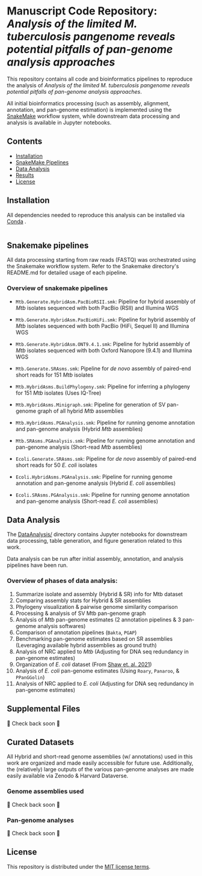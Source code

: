 # Manuscript Code Repository: *Analysis of the limited M. tuberculosis pangenome reveals potential pitfalls of pan-genome analysis approaches*
This repository contains all code and bioinformatics pipelines to reproduce the analysis of *Analysis of the limited M. tuberculosis pangenome reveals potential pitfalls of pan-genome analysis approaches*. <br>

All initial bioinformatics processing (such as assembly, alignment, annotation, and pan-genome estimation) is implemented using the  [SnakeMake](https://snakemake.github.io/) workflow system, while downstream data processing and analysis is available in Jupyter notebooks.

## Contents
- [Installation](#Installation)
- [SnakeMake Pipelines](#Snakemake-pipelines)
- [Data Analysis](#Data-Analysis)
- [Results](#Results)
- [License](#License)


## Installation
All dependencies needed to reproduce this analysis can be installed via [Conda](https://docs.conda.io/en/latest/) .
```
```

## Snakemake pipelines
All data processing starting from raw reads (FASTQ) was orchestrated using the Snakemake workflow system.
Refer to the Snakemake directory's README.md for detailed usage of each pipeline.

### Overview of snakemake pipelines
- `Mtb.Generate.HybridAsm.PacBioRSII.smk`: Pipeline for hybrid assembly of *Mtb* isolates sequenced with both PacBio (RSII) and Illumina WGS

- `Mtb.Generate.HybridAsm.PacBioHiFi.smk`: Pipeline for hybrid assembly of *Mtb* isolates sequenced with both PacBio (HiFi, Sequel II) and Illumina WGS

- `Mtb.Generate.HybridAsm.ONT9.4.1.smk`: Pipeline for hybrid assembly of *Mtb* isolates sequenced with both Oxford Nanopore (9.4.1) and Illumina WGS

- `Mtb.Generate.SRAsms.smk`: Pipeline for *de novo* assembly of paired-end short reads for 151 *Mtb* isolates

- `Mtb.HybridAsms.BuildPhylogeny.smk`: Pipeline for inferring a phylogeny for 151 *Mtb* isolates (Uses IQ-Tree)

- `Mtb.HybridAsms.Minigraph.smk`: Pipeline for generation of SV pan-genome graph of all hybrid *Mtb* assemblies

- `Mtb.HybridAsms.PGAnalysis.smk`: Pipeline for running genome annotation and pan-genome analysis (Hybrid *Mtb* assemblies)

- `Mtb.SRAsms.PGAnalysis.smk`: Pipeline for running genome annotation and pan-genome analysis (Short-read *Mtb* assemblies)

- `Ecoli.Generate.SRAsms.smk`: Pipeline for *de novo* assembly of paired-end short reads for 50 *E. coli* isolates

- `Ecoli.HybridAsms.PGAnalysis.smk`: Pipeline for running genome annotation and pan-genome analysis (Hybrid *E. coli* assemblies)

- `Ecoli.SRAsms.PGAnalysis.smk`: Pipeline for running genome annotation and pan-genome analysis (Short-read *E. coli* assemblies)


## Data Analysis 

The [DataAnalysis/](https://github.com/farhat-lab/mtb-illumina-wgs-evaluation/tree/main/DataAnalysis) directory contains Jupyter notebooks for downstream data processing, table generation, and figure generation related to this work.

Data analysis can be run after initial assembly, annotation, and analysis pipelines have been run.

### Overview of phases of data analysis:
1) Summarize isolate and assembly (Hybrid & SR) info for Mtb dataset
2) Comparing assembly stats for Hybrid & SR assemblies
3) Phylogeny visualization & pairwise genome similarity comparison
4) Processing & analysis of SV Mtb pan-genome graph
5) Analysis of *Mtb* pan-genome estimates (2 annotation pipelines & 3 pan-genome analysis softwares)
6) Comparison of annotation pipelines (`Bakta`, `PGAP`)
7) Benchmarking pan-genome estimates based on SR assemblies (Leveraging available hybrid assemblies as ground truth)
8) Analysis of NRC applied to *Mtb* (Adjusting for DNA seq redundancy in pan-genome estimates)
9) Organization of *E. coli* dataset (From [Shaw et. al. 2021](https://www.science.org/doi/10.1126/sciadv.abe3868))
10) Analysis of *E. coli* pan-genome estimates (Using `Roary`, `Panaroo`, & `PPanGGolin`)
11) Analysis of NRC applied to *E. coli* (Adjusting for DNA seq redundancy in pan-genome estimates)


## Supplemental Files
🚧 Check back soon 🚧


## Curated Datasets
All Hybrid and short-read genome assemblies (w/ annotations) used in this work are organized and made easily accessible for future use.
Additionally, the (relatively) large outputs of the various pan-genome analyses are made easily available via Zenodo & Harvard Dataverse.

### Genome assemblies used
🚧 Check back soon 🚧

### Pan-genome analyses
🚧 Check back soon 🚧

## License
This repository is distributed under the [MIT license terms](LICENSE).

